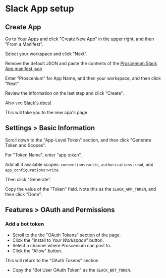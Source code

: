 # Slack App setup

## Create App

Go to [Your Apps](https://api.slack.com/apps) and click "Create New App"
in the upper right, and then "From a Manifest".

Select your workspace and click "Next".

Remove the default JSON and paste the contents of the [Proscenium Slack App manifest.json](./slack-manifest.json)

Enter "Proscenium" for App Name, and then your workspace,
and then click "Next".

Review the information on the last step and click "Create".

Also see [Slack's docs](https://docs.slack.dev/))

This will take you to the new app's page.

## Settings > Basic Information

Scroll down to the "App-Level Token" section, and then click
"Generate Token and Scopes".

For "Token Name", enter "app token".

Add all 3 available scopes: `connections:write`, `authorizations:read`,
and `app_configurations:write`.

Then click "Generate".

Copy the value of the "Token" field.
Note this as the `SLACK_APP_TOKEN`, and then click "Done".

## Features > OAuth and Permissions

### Add a bot token

- Scroll to the the "OAuth Tokens" section of the page.
- Click the "Install to *Your Workspace*" button.
- Select a channel where Proscenium can post to.
- Click the "Allow" button.

This will return to the "OAuth Tokens" section.

- Copy the "Bot User OAuth Token" as the `SLACK_BOT_TOKEN`.

